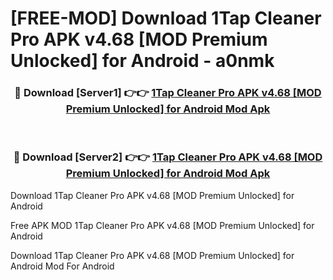 # [FREE-MOD] Download 1Tap Cleaner Pro APK v4.68 [MOD Premium Unlocked] for Android - a0nmk


<div align="center">
<h3>🔴 Download [Server1] 👉👉 <a href="https://apk-comot.site?title=1Tap_Cleaner_Pro_APK_v4.68_[MOD_Premium_Unlocked]_for_Android">1Tap Cleaner Pro APK v4.68 [MOD Premium Unlocked] for Android Mod Apk</a></h3><br>

<h3>🔴 Download [Server2] 👉👉 <a href="https://apk-comot.site?title=1Tap_Cleaner_Pro_APK_v4.68_[MOD_Premium_Unlocked]_for_Android">1Tap Cleaner Pro APK v4.68 [MOD Premium Unlocked] for Android Mod Apk</a></h3>
</div>



Download 1Tap Cleaner Pro APK v4.68 [MOD Premium Unlocked] for Android 

Free APK MOD 1Tap Cleaner Pro APK v4.68 [MOD Premium Unlocked] for Android 

Download 1Tap Cleaner Pro APK v4.68 [MOD Premium Unlocked] for Android Mod For Android
